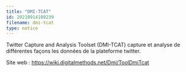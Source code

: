 ```yaml
---
title: "DMI-TCAT"
id: 20210914180239
filename: dmi-tcat
type: notice
---
```


Twitter Capture and Analysis Toolset (DMI-TCAT) capture et analyse de différentes façons les données de la plateforme twitter.

Site web : <https://wiki.digitalmethods.net/Dmi/ToolDmiTcat>

